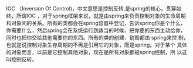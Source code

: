 IOC （Inversion Of Control)，中文意思是控制反转,是spring的核心，贯穿始 终，所谓IOC ，对于spring框架来说，就是由spring来负责控制对象的生命周期 和对象间的关系。所有的类都会在spring容器中登记，告诉spring你是个什么， 你需要什么，然后spring会在系统运行到适当的时候，把你要的东西主动给你， 同时也把你交给其他需要你的东西。所有的类的创建、销毁都由 spring来控 制，也就是说控制对象生存周期的不再是引用它的对象，而是spring。对于某个 具体的对象而言，以前是它控制其他对象，现在是所有对象都被spring控制，所 以这叫控制反转。 